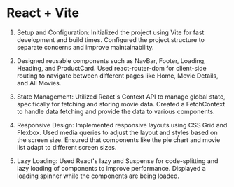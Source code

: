 # React + Vite

1. Setup and Configuration:
Initialized the project using Vite for fast development and build times.
Configured the project structure to separate concerns and improve maintainability.

2. Designed reusable components such as NavBar, Footer, Loading, Heading, and ProductCard.
Used react-router-dom for client-side routing to navigate between different pages like Home, Movie Details, and All Movies.

3. State Management:
Utilized React's Context API to manage global state, specifically for fetching and storing movie data.
Created a FetchContext to handle data fetching and provide the data to various components.

4. Responsive Design:
Implemented responsive layouts using CSS Grid and Flexbox.
Used media queries to adjust the layout and styles based on the screen size.
Ensured that components like the pie chart and movie list adapt to different screen sizes.

5. Lazy Loading:
Used React's lazy and Suspense for code-splitting and lazy loading of components to improve performance.
Displayed a loading spinner while the components are being loaded.
